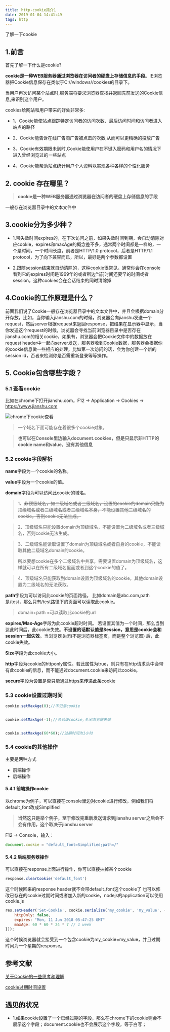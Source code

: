 ```yaml
---
title: http-cookie简介1
date: 2019-01-04 14:41:49
tags: http
---
```

了解一下cookie
<!--  more -->


## 1.前言

首先了解一下什么是cookie?

**cookie是一种WEB服务器通过浏览器在访问者的硬盘上存储信息的手段**。IE浏览器把Cookie信息保存在类似于C://windows//cookies的目录下。


当用户再次访问某个站点时,服务端将要求浏览器查找并返回先前发送的Cookie信息,来识别这个用户。


cookies给网站和用户带来的好处非常多:

- 1、Cookie能使站点跟踪特定访问者的访问次数、最后访问时间和访问者进入站点的路径

- 2、Cookie能告诉在线广告商广告被点击的次数,从而可以更精确的投放广告

- 3、Cookie有效期限未到时,Cookie能使用户在不键入密码和用户名的情况下进入曾经浏览过的一些站点

- 4、Cookie能帮助站点统计用户个人资料以实现各种各样的个性化服务

## 2. cookie 存在哪里？
> **cookie是一种WEB服务器通过浏览器在访问者的硬盘上存储信息的手段**

一般存在浏览器目录中的文本文件中

## 3.cookie分为多少种？

- 1.带失效时间expires的，在下次访问之前，如果失效时间到期，会自动清除对应cookie，expires和maxAge的概念差不多，通常两个时间都是一样的，一个是时间，一个时间长度，前者是HTTP/1.0 protocol，后者是HTTP/1.1 protocol，为了向下兼容而已，所以，最好是两个参数都设置

- 2.跟随session结束就自动清除的，这种cookie很常见。通常你会在console看到它的expires时间是1969年的或者所边当前时间还要早的时间或者session，这种cookies会在会话结束的同时清除掉

## 4.Cookie的工作原理是什么？

前面我们说了Cookie一般存在浏览器目录中的文本文件中，并且会根据domain分开存放，比如，当你输入jianshu.com的时候，浏览器会向jianshu发送一个request，然后server根据request来返回response，把结果在显示器中显示，当你发送这个request的时候，浏览器会寻找当前浏览器目录中是否存在jianshu.com的相关cookie，如果有，浏览器会把Cookie文件中的数据放在request header中一起向server发送，服务器收到Cookie数据，服务器会根据你的cookie信息做一些相应的处理，比如第一次访问的话，会为你创建一个新的session id，否者来检测你是否需重新登录等等操作。

## 5. Cookie包含哪些字段？

### 5.1 查看cookie

比如在chrome下打开jianshu.com，F12 -> Application -> Cookies -> https://www.jianshu.com

![chrome下cookie查看](https://upload-images.jianshu.io/upload_images/5342565-24141bac572d3c5f.png?imageMogr2/auto-orient/strip%7CimageView2/2/w/1000/format/webp)


> 一个域名下面可能存在着很多个cookie对象。

> **也可以在Console里边输入document.cookies，但是只显示非HTTP的cookie name和value，没有其他信息**

### 5.2 cookie字段解析

**name**字段为一个cookie的名称。

**value**字段为一个cookie的值。

**domain**字段为可以访问此cookie的域名。

> 1、~~非顶级域名，如二级域名或者三级域名，设置的cookie的domain只能为顶级域名或者二级域名或者三级域名本身，不能设置其他二级域名的cookie，否则cookie无法生成。~~

> 2、顶级域名只能设置domain为顶级域名，不能设置为二级域名或者三级域名，否则cookie无法生成。

> 3、二级域名能读取设置了domain为顶级域名或者自身的cookie，不能读取其他二级域名domain的cookie。
>
> 所以要想cookie在多个二级域名中共享，需要设置domain为顶级域名，这样就可以在所有二级域名里面或者到这个cookie的值了。

> 4、顶级域名只能获取到domain设置为顶级域名的cookie，其他domain设置为二级域名的无法获取。

   **path**字段为可以访问此cookie的页面路径。 比如domain是abc.com,path是/test，那么只有/test路径下的页面可以读取此cookie。
> domain+path =可以读取此cookie的url

**expires/Max-Age**字段为此cookie超时时间。
若设置其值为一个时间，那么当到达此时间后，此cookie失效。**不设置的话默认值是Session，意思是cookie会和session一起失效**。当浏览器关闭(不是浏览器标签页，而是整个浏览器) 后，此cookie失效。

**Size**字段为此cookie大小。

**http**字段为cookie的httponly属性。若此属性为true，则只有在http请求头中会带有此cookie的信息，而不能通过document.cookie来访问此cookie。

**secure**字段为设置是否只能通过https来传递此条cookie

### 5.3 cookie设置过期时间


```javascript
cookie.setMaxAge(0);//不记录cookie


cookie.setMaxAge(-1);//会话级cookie,关闭浏览器失效


cookie.setMaxAge(60*60);//过期时间为1小时

```
### 5.4 cookie的其他操作

 主要是两种方式
 - 前端操作
 - 后端操作
 
#### 5.4.1 前端操作cookie

以chrome为例子，可以直接在console里边对cookie进行修改，例如我们将default_font改成Simplified
> **当然这只是举个例子，至于修改完重新发送请求到jianshu server之后会不会有作用，这个取决于jianshu server**

F12 -> Console，输入：

```javascript
document.cookie = "default_font=Simplified;path=/"

```
#### 5.4.2 后端服务器操作
可以直接在response上面进行操作，你可以直接抹掉某个cookie

```javascript
response.clearCookie('default_font')
```

这个时候回来的response header就不会带default_font这个cookie了
也可以修改已存在的cookie过期时间或者加入新的cookie，nodejs的application可以使用cookie.js

```javascript
res.setHeader('Set-Cookie', cookie.serialize('my_cookie', 'my_value', {
    httpOnly: false,
    expires: "Mon, 11 Jun 2018 05:47:25 GMT"
    maxAge: 60 * 60 * 24 * 7 // 1 week
}));

```

这个时候浏览器就会接受到一个包含cookie为my_cookie=my_value，并且过期时间为一个星期的response。

## 参考文献
[关于Cookie的一些思考和理解](https://www.jianshu.com/p/64c0f5d073bb)

[cookie过期时间设置](https://www.aliyun.com/jiaocheng/829186.html)


## 遇见的状况

- 1.如果cookie设置了一个已经过期的字段，那么在chrome下的cookie则会不展示这个字段；document.cookie也不会展示这个字段，等于白写；